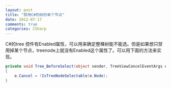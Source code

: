 ```yaml
---
layout: post
title: "禁用C#的树的单个节点"
date: 2012-07-17
comments: true
categories: CSharp
---
```

C#的tree 控件有Enabled属性，可以用来确定整棵树能不能选。但是如果想只禁用掉某个节点，treenode上就没有Enabled这个属性了。可以用下面的方法来实现。

```c#
private void Tree_BeforeSelect(object sender, TreeViewCancelEventArgs e)
{
    e.Cancel = !IsTreeNodeSelectable(e.Node);
}
```
